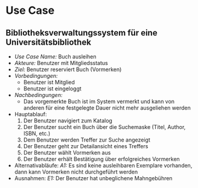 # Use Case
## Bibliotheksverwaltungssystem für eine Universitätsbibliothek

* *Use Case Name:* Buch ausleihen
* *Akteure:* Benutzer mit Mitgliedsstatus
* *Ziel:* Benutzer reserviert Buch (Vormerken)
* *Vorbedingungen:*
    * Benutzer ist Mitglied
    * Benutzer ist eingeloggt
* *Nachbedingungen:*
    * Das vorgemerkte Buch ist im System vermerkt und kann von anderen für eine festgelegte Dauer nicht mehr ausgeliehen werden
* Hauptablauf:
    1. Der Benutzer navigiert zum Katalog
    1. Der Benutzer sucht ein Buch über die Suchemaske (Titel, Author, ISBN, etc.)
    1. Dem Benutzer werden Treffer zur Suche angezeigt
    1. Der Benutzer geht zur Detailansicht eines Treffers
    1. Der Benutzer wählt Vormerken aus 
    1. Der Benutzer erhält Bestätigung über erfolgreiches Vormerken
* Alternativabläufe:
    *A1:* Es sind keine ausleihbaren Exemplare vorhanden, dann kann Vormerken nicht durchgeführt werden
* Ausnahmen:
    *E1:* Der Benutzer hat unbeglichene Mahngebühren
